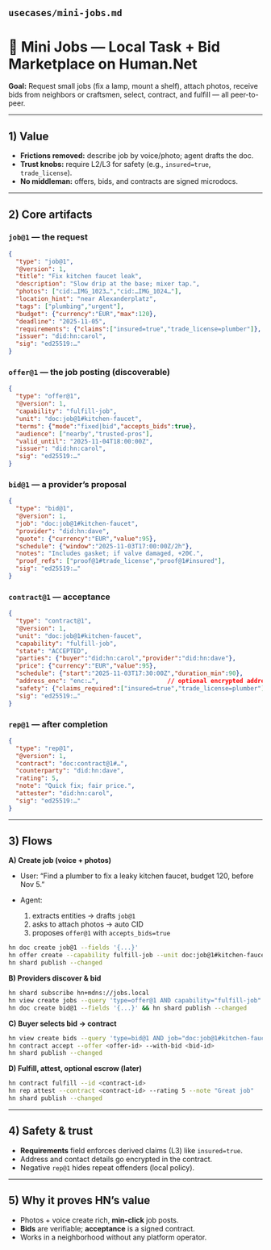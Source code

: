 
## `usecases/mini-jobs.md`

# 🔧 Mini Jobs — Local Task + Bid Marketplace on Human.Net

**Goal:** Request small jobs (fix a lamp, mount a shelf), attach photos, receive bids from neighbors or craftsmen, select, contract, and fulfill — all peer-to-peer.

---

## 1) Value

* **Frictions removed:** describe job by voice/photo; agent drafts the doc.
* **Trust knobs:** require L2/L3 for safety (e.g., `insured=true`, `trade_license`).
* **No middleman:** offers, bids, and contracts are signed microdocs.

---

## 2) Core artifacts

### `job@1` — the request

```json
{
  "type": "job@1",
  "@version": 1,
  "title": "Fix kitchen faucet leak",
  "description": "Slow drip at the base; mixer tap.",
  "photos": ["cid:…IMG_1023…","cid:…IMG_1024…"],
  "location_hint": "near Alexanderplatz",
  "tags": ["plumbing","urgent"],
  "budget": {"currency":"EUR","max":120},
  "deadline": "2025-11-05",
  "requirements": {"claims":["insured=true","trade_license=plumber"]},  // derived claims
  "issuer": "did:hn:carol",
  "sig": "ed25519:…"
}
```

### `offer@1` — the job posting (discoverable)

```json
{
  "type": "offer@1",
  "@version": 1,
  "capability": "fulfill-job",
  "unit": "doc:job@1#kitchen-faucet",
  "terms": {"mode":"fixed|bid","accepts_bids":true},
  "audience": ["nearby","trusted-pros"],
  "valid_until": "2025-11-04T18:00:00Z",
  "issuer": "did:hn:carol",
  "sig": "ed25519:…"
}
```

### `bid@1` — a provider’s proposal

```json
{
  "type": "bid@1",
  "@version": 1,
  "job": "doc:job@1#kitchen-faucet",
  "provider": "did:hn:dave",
  "quote": {"currency":"EUR","value":95},
  "schedule": {"window":"2025-11-03T17:00:00Z/2h"},
  "notes": "Includes gasket; if valve damaged, +20€.",
  "proof_refs": ["proof@1#trade_license","proof@1#insured"],
  "sig": "ed25519:…"
}
```

### `contract@1` — acceptance

```json
{
  "type": "contract@1",
  "@version": 1,
  "unit": "doc:job@1#kitchen-faucet",
  "capability": "fulfill-job",
  "state": "ACCEPTED",
  "parties": {"buyer":"did:hn:carol","provider":"did:hn:dave"},
  "price": {"currency":"EUR","value":95},
  "schedule": {"start":"2025-11-03T17:30:00Z","duration_min":90},
  "address_enc": "enc:…",                   // optional encrypted address
  "safety": {"claims_required":["insured=true","trade_license=plumber"]},
  "sig": "ed25519:…"
}
```

### `rep@1` — after completion

```json
{
  "type": "rep@1",
  "@version": 1,
  "contract": "doc:contract@1#…",
  "counterparty": "did:hn:dave",
  "rating": 5,
  "note": "Quick fix; fair price.",
  "attester": "did:hn:carol",
  "sig": "ed25519:…"
}
```

---

## 3) Flows

**A) Create job (voice + photos)**

* User: “Find a plumber to fix a leaky kitchen faucet, budget 120, before Nov 5.”
* Agent:

  1. extracts entities → drafts `job@1`
  2. asks to attach photos → auto CID
  3. proposes `offer@1` with `accepts_bids=true`

```bash
hn doc create job@1 --fields '{...}'
hn offer create --capability fulfill-job --unit doc:job@1#kitchen-faucet --terms accepts_bids=true
hn shard publish --changed
```

**B) Providers discover & bid**

```bash
hn shard subscribe hn+mdns://jobs.local
hn view create jobs --query 'type=offer@1 AND capability="fulfill-job"'
hn doc create bid@1 --fields '{...}' && hn shard publish --changed
```

**C) Buyer selects bid → contract**

```bash
hn view create bids --query 'type=bid@1 AND job="doc:job@1#kitchen-faucet"'
hn contract accept --offer <offer-id> --with-bid <bid-id>
hn shard publish --changed
```

**D) Fulfill, attest, optional escrow (later)**

```bash
hn contract fulfill --id <contract-id>
hn rep attest --contract <contract-id> --rating 5 --note "Great job"
hn shard publish --changed
```

---

## 4) Safety & trust

* **Requirements** field enforces derived claims (L3) like `insured=true`.
* Address and contact details go encrypted in the contract.
* Negative `rep@1` hides repeat offenders (local policy).

---

## 5) Why it proves HN’s value

* Photos + voice create rich, **min-click** job posts.
* **Bids** are verifiable; **acceptance** is a signed contract.
* Works in a neighborhood without any platform operator.
